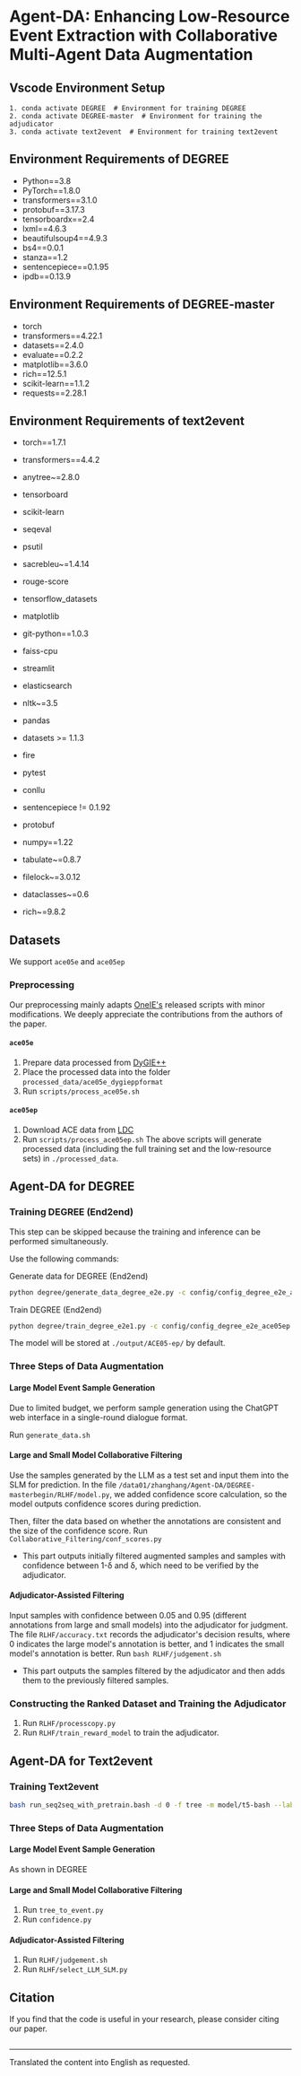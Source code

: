 # Agent-DA: Enhancing Low-Resource Event Extraction with Collaborative Multi-Agent Data Augmentation

## Vscode Environment Setup
```
1. conda activate DEGREE  # Environment for training DEGREE
2. conda activate DEGREE-master  # Environment for training the adjudicator
3. conda activate text2event  # Environment for training text2event
```

## Environment Requirements of DEGREE
- Python==3.8
- PyTorch==1.8.0
- transformers==3.1.0 
- protobuf==3.17.3
- tensorboardx==2.4
- lxml==4.6.3
- beautifulsoup4==4.9.3
- bs4==0.0.1
- stanza==1.2
- sentencepiece==0.1.95
- ipdb==0.13.9

## Environment Requirements of DEGREE-master
- torch
- transformers==4.22.1
- datasets==2.4.0
- evaluate==0.2.2
- matplotlib==3.6.0
- rich==12.5.1
- scikit-learn==1.1.2
- requests==2.28.1

## Environment Requirements of text2event
- torch==1.7.1
- transformers==4.4.2
- anytree~=2.8.0
- tensorboard
- scikit-learn
- seqeval
- psutil
- sacrebleu~=1.4.14
- rouge-score
- tensorflow_datasets
- matplotlib
- git-python==1.0.3
- faiss-cpu
- streamlit
- elasticsearch
- nltk~=3.5
- pandas
- datasets >= 1.1.3
- fire
- pytest
- conllu
- sentencepiece != 0.1.92
- protobuf

- numpy==1.22
- tabulate~=0.8.7
- filelock~=3.0.12
- dataclasses~=0.6
- rich~=9.8.2

## Datasets
We support `ace05e` and `ace05ep`

### Preprocessing
Our preprocessing mainly adapts [OneIE's](https://blender.cs.illinois.edu/software/oneie/) released scripts with minor modifications. We deeply appreciate the contributions from the authors of the paper.

#### `ace05e`
1. Prepare data processed from [DyGIE++](https://github.com/dwadden/dygiepp#ace05-event)
2. Place the processed data into the folder `processed_data/ace05e_dygieppformat`
3. Run `scripts/process_ace05e.sh`

#### `ace05ep`
1. Download ACE data from [LDC](https://catalog.ldc.upenn.edu/LDC2006T06)
2. Run `scripts/process_ace05ep.sh`
The above scripts will generate processed data (including the full training set and the low-resource sets) in `./processed_data`.

## Agent-DA for DEGREE
### Training DEGREE (End2end)
This step can be skipped because the training and inference can be performed simultaneously.

Use the following commands:

Generate data for DEGREE (End2end)
```bash
python degree/generate_data_degree_e2e.py -c config/config_degree_e2e_ace05ep.json
```
Train DEGREE (End2end)
```bash
python degree/train_degree_e2e1.py -c config/config_degree_e2e_ace05ep.json
```

The model will be stored at `./output/ACE05-ep/` by default.

### Three Steps of Data Augmentation

#### Large Model Event Sample Generation
Due to limited budget, we perform sample generation using the ChatGPT web interface in a single-round dialogue format.

Run `generate_data.sh`

#### Large and Small Model Collaborative Filtering
Use the samples generated by the LLM as a test set and input them into the SLM for prediction. In the file `/data01/zhanghang/Agent-DA/DEGREE-masterbegin/RLHF/model.py`, we added confidence score calculation, so the model outputs confidence scores during prediction.

Then, filter the data based on whether the annotations are consistent and the size of the confidence score.
Run `Collaborative_Filtering/conf_scores.py`
- This part outputs initially filtered augmented samples and samples with confidence between 1-δ and δ, which need to be verified by the adjudicator.

#### Adjudicator-Assisted Filtering
Input samples with confidence between 0.05 and 0.95 (different annotations from large and small models) into the adjudicator for judgment. The file `RLHF/accuracy.txt` records the adjudicator's decision results, where 0 indicates the large model's annotation is better, and 1 indicates the small model's annotation is better.
Run `bash RLHF/judgement.sh`
- This part outputs the samples filtered by the adjudicator and then adds them to the previously filtered samples.

### Constructing the Ranked Dataset and Training the Adjudicator
1. Run `RLHF/processcopy.py`
2. Run `RLHF/train_reward_model` to train the adjudicator.

## Agent-DA for Text2event
### Training Text2event

```bash
bash run_seq2seq_with_pretrain.bash -d 0 -f tree -m model/t5-bash --label_smoothing 0 -l 1e-4 --lr_schedeler linear --warmup_steps 2000 -b 16
```

### Three Steps of Data Augmentation

#### Large Model Event Sample Generation
As shown in DEGREE

#### Large and Small Model Collaborative Filtering
1. Run `tree_to_event.py`
2. Run `confidence.py`

#### Adjudicator-Assisted Filtering
1. Run `RLHF/judgement.sh`
2. Run `RLHF/select_LLM_SLM.py`

## Citation
If you find that the code is useful in your research, please consider citing our paper.

```bibtex
```

---

Translated the content into English as requested.
